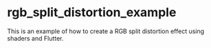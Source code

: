 # rgb_split_distortion_example

This is an example of how to create a RGB split distortion effect using shaders and Flutter.
